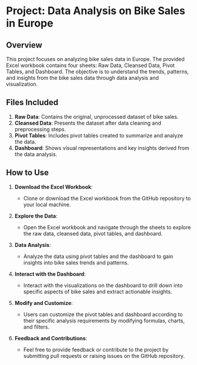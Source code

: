 # Project: Data Analysis on Bike Sales in Europe

## Overview
This project focuses on analyzing bike sales data in Europe. The provided Excel workbook contains four sheets: Raw Data, Cleansed Data, Pivot Tables, and Dashboard. 
The objective is to understand the trends, patterns, and insights from the bike sales data through data analysis and visualization.

## Files Included
1. **Raw Data**: Contains the original, unprocessed dataset of bike sales.
2. **Cleansed Data**: Presents the dataset after data cleaning and preprocessing steps.
3. **Pivot Tables**: Includes pivot tables created to summarize and analyze the data.
4. **Dashboard**: Shows visual representations and key insights derived from the data analysis.

## How to Use
1. **Download the Excel Workbook**:
   - Clone or download the Excel workbook from the GitHub repository to your local machine.

2. **Explore the Data**:
   - Open the Excel workbook and navigate through the sheets to explore the raw data, cleansed data, pivot tables, and dashboard.

3. **Data Analysis**:
   - Analyze the data using pivot tables and the dashboard to gain insights into bike sales trends and patterns.

4. **Interact with the Dashboard**:
   - Interact with the visualizations on the dashboard to drill down into specific aspects of bike sales and extract actionable insights.

5. **Modify and Customize**:
   - Users can customize the pivot tables and dashboard according to their specific analysis requirements by modifying formulas, charts, and filters.

6. **Feedback and Contributions**:
   - Feel free to provide feedback or contribute to the project by submitting pull requests or raising issues on the GitHub repository.

